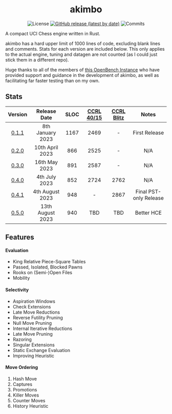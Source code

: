 <div align="center">

# akimbo

![License](https://img.shields.io/github/license/JacquesRW/akimbo?style=for-the-badge)
[![GitHub release (latest by date)](https://img.shields.io/github/v/release/JacquesRW/akimbo?style=for-the-badge)](https://github.com/JacquesRW/akimbo/releases/latest)
![Commits](https://img.shields.io/github/commits-since/JacquesRW/akimbo/latest?style=for-the-badge)

</div>

A compact UCI Chess engine written in Rust.

akimbo has a hard upper limit of 1000 lines of code, excluding blank lines and comments. Stats for each version are included below.
This only applies to the actual engine, tuning and datagen are not counted (as I could just stick them in a different repo).

Huge thanks to all of the members of [this OpenBench Instance](https://chess.swehosting.se/users/) who have provided support and guidance in the development
of akimbo, as well as facilitating far faster testing than on my own.


## Stats
|                           Version                                |     Release Date     | SLOC | [CCRL 40/15](https://www.computerchess.org.uk/ccrl/4040/) | [CCRL Blitz](http://ccrl.chessdom.com/ccrl/404/cgi/compare_engines.cgi?class=Single-CPU+engines&only_best_in_class=on&num_best_in_class=1&print=Rating+list&profile_step=50&profile_numbers=1&print=Results+table&print=LOS+table&table_size=100&ct_from_elo=0&ct_to_elo=10000&match_length=30&cross_tables_for_best_versions_only=1&sort_tables=by+rating&diag=0&reference_list=None&recalibrate=no) | Notes |
| :---------------------------------------------------------------:|:--------------------:|:----:|:------:|:----:|:----------------------:|
| [0.1.1](https://github.com/JacquesRW/akimbo/releases/tag/v0.1.1) |    8th January 2023  | 1167 |  2469  |  -   |     First Release      |
| [0.2.0](https://github.com/JacquesRW/akimbo/releases/tag/v0.2.0) |   10th   April 2023  |  866 |  2525  |  -   |          N/A           |
| [0.3.0](https://github.com/JacquesRW/akimbo/releases/tag/v0.3.0) |   16th     May 2023  |  891 |  2587  |  -   |          N/A           |
| [0.4.0](https://github.com/JacquesRW/akimbo/releases/tag/v0.4.0) |    4th    July 2023  |  852 |  2724  | 2762 |          N/A           |
| [0.4.1](https://github.com/JacquesRW/akimbo/releases/tag/v0.4.1) |    4th  August 2023  |  948 |   -    | 2867 | Final PST-only Release |
| [0.5.0](https://github.com/JacquesRW/akimbo/releases/tag/v0.5.0) |   13th  August 2023  |  940 |  TBD   | TBD  |        Better HCE      |

## Features

#### Evaluation
- King Relative Piece-Square Tables
- Passed, Isolated, Blocked Pawns
- Rooks on (Semi-)Open Files
- Mobility

#### Selectivity
- Aspiration Windows
- Check Extensions
- Late Move Reductions
- Reverse Futility Pruning
- Null Move Pruning
- Internal Iterative Reductions
- Late Move Pruning
- Razoring
- Singular Extensions
- Static Exchange Evaluation
- Improving Heuristic

#### Move Ordering
1. Hash Move
2. Captures
3. Promotions
4. Killer Moves
5. Counter Moves
6. History Heuristic
